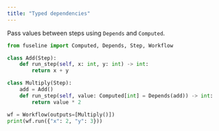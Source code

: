 ```yaml
---
title: "Typed dependencies"
---
```


Pass values between steps using `Depends` and `Computed`.


```python
from fuseline import Computed, Depends, Step, Workflow

class Add(Step):
    def run_step(self, x: int, y: int) -> int:
        return x + y

class Multiply(Step):
    add = Add()
    def run_step(self, value: Computed[int] = Depends(add)) -> int:
        return value * 2

wf = Workflow(outputs=[Multiply()])
print(wf.run({"x": 2, "y": 3}))
```



